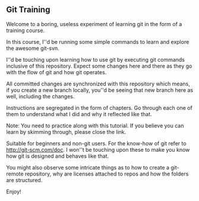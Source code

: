 Git Training
------------

Welcome to a boring, useless experiment of learning git in the form of a training course.

In this course, I''d be running some simple commands to learn and explore the awesome git-svn. 

I''d be touching upon learning how to use git by executing git commands inclusive of this repository. Expect some changes here and there as they go with the flow of git and how git operates.

All committed changes are synchronized with this repository which means, if you create a new branch locally, you''d be seeing that new branch here as well, including the changes.

Instructions are segregated in the form of chapters. Go through each one of them to understand what I did and why it reflected like that.

Note: You need to practice along with this tutorial. If you believe you can learn by skimming through, please close the link.

Suitable for beginners and non-git users. For the know-how of git refer to http://git-scm.com/doc. I won''t be touching upon these to make you know how git is designed and behaves like that.

You might also observe some intricate things as to how to create a git-remote repository, why are licenses attached to repos and how the folders are structured.

Enjoy!

